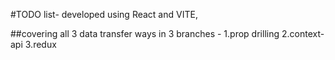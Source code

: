 #TODO list- developed using React and VITE,


##covering all 3 data transfer ways in 3 branches -
1.prop drilling
2.context-api
3.redux
